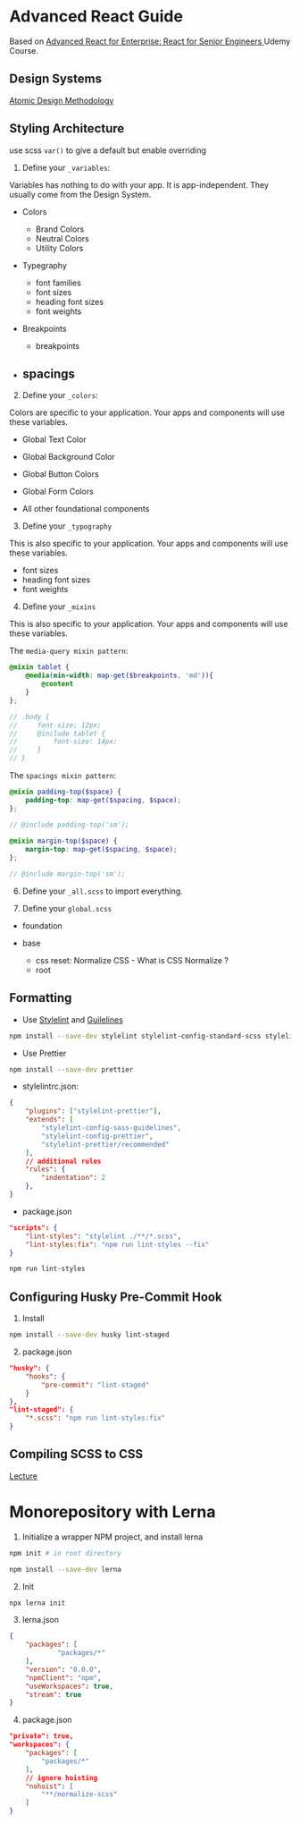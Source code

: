 # Advanced React Guide

Based on [Advanced React for Enterprise: React for Senior Engineers ](https://www.udemy.com/course/react-for-senior-engineers) Udemy Course.

## Design Systems

[Atomic Design Methodology](https://atomicdesign.bradfrost.com/chapter-2/)

## Styling Architecture

use scss `var()` to give a default but enable overriding

1. Define your `_variables`:

Variables has nothing to do with your app. It is app-independent. They usually come from the Design System.

- Colors
    - Brand Colors
    - Neutral Colors
    - Utility Colors

- Typegraphy
    - font families
    - font sizes
    - heading font sizes
    - font weights

- Breakpoints
    - breakpoints

- spacings
    - 

2. Define your `_colors`:

Colors are specific to your application. Your apps and components will use these variables.

- Global Text Color

- Global Background Color

- Global Button Colors

- Global Form Colors

- All other foundational components

3. Define your `_typography`

This is also specific to your application. Your apps and components will use these variables.

- font sizes
- heading font sizes
- font weights

4. Define your `_mixins`

This is also specific to your application. Your apps and components will use these variables.

The `media-query mixin pattern`:

```scss
@mixin tablet {
    @media(min-width: map-get($breakpoints, 'md')){
        @content
    }
};

// .body {
//     font-size: 12px;
//     @include tablet {
//         font-size: 14px;
//     }
// }
```

The `spacings mixin pattern`:

```scss
@mixin padding-top($space) {
    padding-top: map-get($spacing, $space);
};

// @include padding-top('sm');
  
@mixin margin-top($space) {
    margin-top: map-get($spacing, $space);
};

// @include margin-top('sm');
```

6. Define your `_all.scss` to import everything.

5. Define your `global.scss`

- foundation

- base
    - css reset: Normalize CSS - What is CSS Normalize ?
    - root

## Formatting

- Use [Stylelint](https://stylelint.io/user-guide/get-started ) and [Guilelines](https://www.npmjs.com/package/stylelint-config-sass-guidelines)

```bash
npm install --save-dev stylelint stylelint-config-standard-scss stylelint-config-sass-guidelines stylelint-config-prettier stylelint-prettier prettier
```

- Use Prettier

```bash
npm install --save-dev prettier
```

- stylelintrc.json:

```json
{
    "plugins": ["stylelint-prettier"],
    "extends": [
        "stylelint-config-sass-guidelines",
        "stylelint-config-prettier",
        "stylelint-prettier/recommended"
    ],
    // additional rules
    "rules": {
        "indentation": 2
    },
}
```

- package.json

```json
"scripts": {
    "lint-styles": "stylelint ./**/*.scss",
    "lint-styles:fix": "npm run lint-styles --fix"
}
```

```bash
npm run lint-styles
```

## Configuring Husky Pre-Commit Hook

1. Install 

```bash
npm install --save-dev husky lint-staged
```

2. package.json

```json
"husky": {
    "hooks": {
        "pre-commit": "lint-staged"
    }
},
"lint-staged": {
    "*.scss": "npm run lint-styles:fix"
}
```

## Compiling SCSS to CSS

[Lecture](https://www.udemy.com/course/react-for-senior-engineers/learn/lecture/26837986#questions/15639252)

# Monorepository with Lerna

1. Initialize a wrapper NPM project, and install lerna

```bash
npm init # in root directory

npm install --save-dev lerna
```

2. Init

```bash
npx lerna init
```

3. lerna.json

```json
{
    "packages": [
            "packages/*"
    ],
    "version": "0.0.0",
    "npmClient": "npm",
    "useWorkspaces": true,
    "stream": true
}

```

4. package.json

```json
"private": true,
"workspaces": {
    "packages": [
        "packages/*"
    ],
    // ignore hoisting
    "nohoist": [
        "**/normalize-scss"
    ]
}
```



